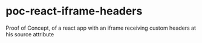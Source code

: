 # poc-react-iframe-headers
Proof of Concept, of a react app with an iframe receiving custom headers at his source attribute
